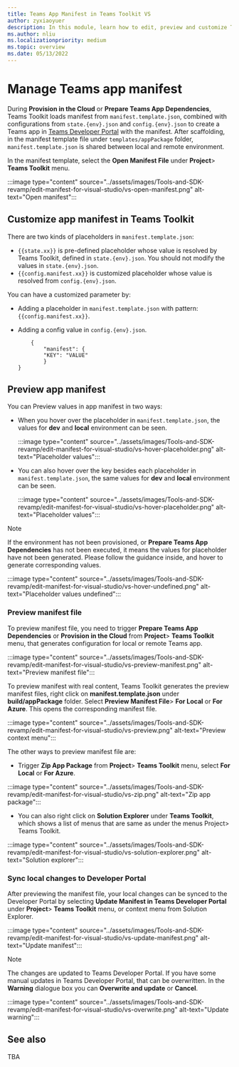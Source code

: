 ```yaml
---
title: Teams App Manifest in Teams Toolkit VS
author: zyxiaoyuer
description: In this module, learn how to edit, preview and customize Teams App Manifest in the different environment for Visual Studio.
ms.author: nliu
ms.localizationpriority: medium
ms.topic: overview
ms.date: 05/13/2022
---
```


# Manage Teams app manifest

During **Provision in the Cloud** or **Prepare Teams App Dependencies**, Teams Toolkit loads manifest from `manifest.template.json`, combined with configurations from `state.{env}.json` and `config.{env}.json` to create a Teams app in [Teams Developer Portal](https://dev.teams.microsoft.com/apps) with the manifest. After scaffolding, in the manifest template file under `templates/appPackage` folder,
`manifest.template.json` is shared between local and remote environment.

In the manifest template, select the **Open Manifest File** under **Project**> **Teams Toolkit** menu.

:::image type="content" source="../assets/images/Tools-and-SDK-revamp/edit-manifest-for-visual-studio/vs-open-manifest.png" alt-text="Open manifest":::

## Customize app manifest in Teams Toolkit

There are two kinds of placeholders in `manifest.template.json`:

- `{{state.xx}}` is pre-defined placeholder whose value is resolved by Teams Toolkit, defined in `state.{env}.json`. You should not modify the values in `state.{env}.json`.
- `{{config.manifest.xx}}` is customized placeholder whose value is resolved from `config.{env}.json`.

You can have a customized parameter by:

- Adding a placeholder in `manifest.template.json` with pattern: `{{config.manifest.xx}}`.
- Adding a config value in `config.{env}.json`.

    ```
        {
            "manifest": {
            "KEY": "VALUE"
            }
    }
    ```

## Preview app manifest

You can Preview values in app manifest in two ways:

- When you hover over the placeholder in `manifest.template.json`, the values for **dev** and **local** environment can be seen.

  :::image type="content" source="../assets/images/Tools-and-SDK-revamp/edit-manifest-for-visual-studio/vs-hover-placeholder.png" alt-text="Placeholder values":::

- You can also hover over the key besides each placeholder in `manifest.template.json`, the same values for **dev** and **local** environment can be seen.

  :::image type="content" source="../assets/images/Tools-and-SDK-revamp/edit-manifest-for-visual-studio/vs-hover-placeholder.png" alt-text="Placeholder values":::

> [!NOTE]
> If the environment has not been provisioned, or **Prepare Teams App Dependencies** has not been executed, it means the values for placeholder have not been generated. Please follow the guidance inside, and hover to generate corresponding values.

   :::image type="content" source="../assets/images/Tools-and-SDK-revamp/edit-manifest-for-visual-studio/vs-hover-undefined.png" alt-text="Placeholder values undefined":::

### Preview manifest file

To preview manifest file, you need to trigger **Prepare Teams App Dependencies** or **Provision in the Cloud** from **Project**> **Teams Toolkit** menu, that generates configuration for local or remote Teams app.

:::image type="content" source="../assets/images/Tools-and-SDK-revamp/edit-manifest-for-visual-studio/vs-preview-manifest.png" alt-text="Preview manifest file":::

To preview manifest with real content, Teams Toolkit generates the preview manifest files, right click on **manifest.template.json** under **build/appPackage** folder. Select **Preview Manifest File**> **For Local** or **For Azure**. This opens the corresponding manifest file.

:::image type="content" source="../assets/images/Tools-and-SDK-revamp/edit-manifest-for-visual-studio/vs-preview.png" alt-text="Preview context menu":::

The other ways to preview manifest file are:

- Trigger **Zip App Package** from **Project**> **Teams Toolkit** menu, select **For Local** or **For Azure**.

:::image type="content" source="../assets/images/Tools-and-SDK-revamp/edit-manifest-for-visual-studio/vs-zip.png" alt-text="Zip app package":::

- You can also right click on **Solution Explorer** under **Teams Toolkit**, which shows a list of menus that are same as under the menus Project> Teams Toolkit.

:::image type="content" source="../assets/images/Tools-and-SDK-revamp/edit-manifest-for-visual-studio/vs-solution-explorer.png" alt-text="Solution explorer":::

### Sync local changes to Developer Portal

After previewing the manifest file, your local changes can be synced to the Developer Portal by selecting **Update Manifest in Teams Developer Portal** under **Project**> **Teams Toolkit** menu, or context menu from Solution Explorer.

:::image type="content" source="../assets/images/Tools-and-SDK-revamp/edit-manifest-for-visual-studio/vs-update-manifest.png" alt-text="Update manifest":::

> [!NOTE]
> The changes are updated to Teams Developer Portal. If you have some manual updates in Teams Developer Portal, that can be overwritten. In the **Warning** dialogue box you can **Overwrite and update** or **Cancel**.

:::image type="content" source="../assets/images/Tools-and-SDK-revamp/edit-manifest-for-visual-studio/vs-overwrite.png" alt-text="Update warning":::

## See also

TBA
